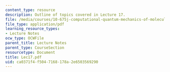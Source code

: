 ```yaml
---
content_type: resource
description: Outline of topics covered in Lecture 17.
file: /media/courses/10-675j-computational-quantum-mechanics-of-molecular-and-extended-systems-fall-2004/ca0371f4f5047168178a2e6503569290_Lec17.pdf
file_type: application/pdf
learning_resource_types:
- Lecture Notes
ocw_type: OCWFile
parent_title: Lecture Notes
parent_type: CourseSection
resourcetype: Document
title: Lec17.pdf
uid: ca0371f4-f504-7168-178a-2e6503569290
---
```

